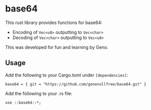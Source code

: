 # base64

This rust library provides functions for base64:
*  Encoding of `Vec<u8>` outputting to `Vec<char>`
*  Decoding of `Vec<char>` outputting to `Vec<u8>`

This was developed for fun and learning by Geno.

## Usage

Add the following to your Cargo.toml under `[dependencies]`:
```
base64 = { git = "https://github.com/genonullfree/base64.git" }
```

Add the following to your .rs file:
```
use ::base64::*;
```
